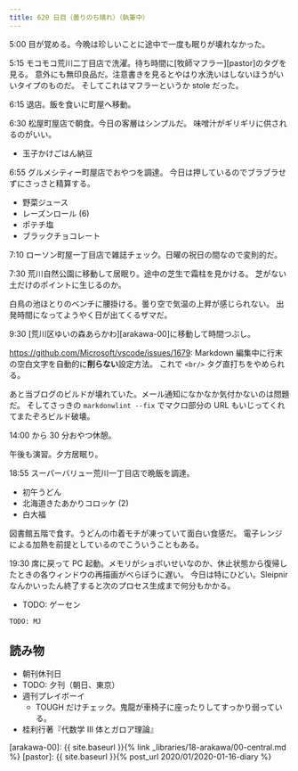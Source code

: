 ```yaml
---
title: 620 日目（曇りのち晴れ）（執筆中）
---
```


5:00 目が覚める。今晩は珍しいことに途中で一度も眠りが壊れなかった。

5:15 モコモコ荒川二丁目店で洗濯。待ち時間に[牧師マフラー][pastor]のタグを見る。
意外にも無印良品だ。注意書きを見るとやはり水洗いはしないほうがいいタイプのものだ。
そしてこれはマフラーというか stole だった。

6:15 退店。飯を食いに町屋へ移動。

6:30 松屋町屋店で朝食。今日の客層はシンプルだ。
味噌汁がギリギリに供されるのがいい。

* 玉子かけごはん納豆

6:55 グルメシティー町屋店でおやつを調達。
今日は押しているのでブラブラせずにさっさと精算する。

* 野菜ジュース
* レーズンロール (6)
* ポテチ塩
* ブラックチョコレート

7:10 ローソン町屋一丁目店で雑誌チェック。日曜の祝日の間なので変則的だ。

7:30 荒川自然公園に移動して居眠り。途中の芝生で霜柱を見かける。
芝がない土だけのポイントに生じるのか。

白鳥の池ほとりのベンチに腰掛ける。曇り空で気温の上昇が感じられない。
出発時間になってようやく日が出てくるザマだ。

9:30 [荒川区ゆいの森あらかわ][arakawa-00]に移動して時間つぶし。

<https://github.com/Microsoft/vscode/issues/1679>:
Markdown 編集中に行末の空白文字を自動的に**削らない**設定方法。
これで `<br/>` タグ直打ちをやめられる。

あと当ブログのビルドが壊れていた。メール通知になかなか気付かないのは問題だ。
そしてさっきの `markdonwlint --fix` でマクロ部分の URL もいじってくれてまたぞろビルド破壊。

14:00 から 30 分おやつ休憩。

午後も演習。夕方居眠り。

18:55 スーパーバリュー荒川一丁目店で晩飯を調達。

* 初午うどん
* 北海道きたあかりコロッケ (2)
* 白大福

図書館五階で食す。うどんの巾着モチが凍っていて面白い食感だ。
電子レンジによる加熱を前提としているのでこういうこともある。

19:30 席に戻って PC 起動。メモリがショボいせいなのか、休止状態から復帰したときの各ウィンドウの再描画がべらぼうに遅い。
今日は特にひどい。Sleipnir なんかいったん終了すると次のプロセス生成まで何分もかかる。

* TODO: ゲーセン

```text
TODO: MJ
```

## 読み物

* 朝刊休刊日
* TODO: 夕刊（朝日、東京）
* 週刊プレイボーイ
  * TOUGH だけチェック。鬼龍が車椅子に座ったりしてすっかり弱っている。
* 桂利行著『代数学 III 体とガロア理論』

[arakawa-00]: {{ site.baseurl }}{% link _libraries/18-arakawa/00-central.md %}
[pastor]: {{ site.baseurl }}{% post_url 2020/01/2020-01-16-diary %}
